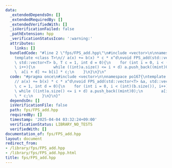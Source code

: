 ```yaml
---
data:
  _extendedDependsOn: []
  _extendedRequiredBy: []
  _extendedVerifiedWith: []
  _isVerificationFailed: false
  _pathExtension: hpp
  _verificationStatusIcon: ':warning:'
  attributes:
    links: []
  bundledCode: "#line 2 \"fps/FPS_add.hpp\"\n#include <vector>\n\nnamespace po167{\n\
    template <class T>\n// a(x) += b(x) * c * x^d\nvoid FPS_add(std::vector<T> &a,\
    \ std::vector<T> b, T c = 1, int d = 0){\n    for (int i = 0, i < (int)(b.size()),\
    \ i++){\n        while ((int)a.size() <= i + d) a.push_back((mint)0);\n      \
    \  a[i + d] += b[i] * c;\n    }\n}\n}\n"
  code: "#pragma once\n#include <vector>\n\nnamespace po167{\ntemplate <class T>\n\
    // a(x) += b(x) * c * x^d\nvoid FPS_add(std::vector<T> &a, std::vector<T> b, T\
    \ c = 1, int d = 0){\n    for (int i = 0, i < (int)(b.size()), i++){\n       \
    \ while ((int)a.size() <= i + d) a.push_back((mint)0);\n        a[i + d] += b[i]\
    \ * c;\n    }\n}\n}"
  dependsOn: []
  isVerificationFile: false
  path: fps/FPS_add.hpp
  requiredBy: []
  timestamp: '2025-04-04 03:32:24+09:00'
  verificationStatus: LIBRARY_NO_TESTS
  verifiedWith: []
documentation_of: fps/FPS_add.hpp
layout: document
redirect_from:
- /library/fps/FPS_add.hpp
- /library/fps/FPS_add.hpp.html
title: fps/FPS_add.hpp
---
```

